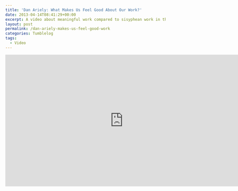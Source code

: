 ```yaml
---
title: 'Dan Ariely: What Makes Us Feel Good About Our Work?'
date: 2013-04-14T08:41:29+00:00
excerpt: A video about meaningful work compared to sisyphean work in the workplace.
layout: post
permalink: /dan-ariely-makes-us-feel-good-work
categories: Tumblelog
tags:
  - Video
---
```

<iframe src="https://www.youtube-nocookie.com/embed/5aH2Ppjpcho?rel=0" width="740" height="416" frameborder="0" allowfullscreen loading="lazy"></iframe>